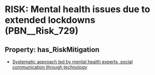# RISK: __Mental health issues due to extended lockdowns__ (PBN__Risk_729)

## Property: has_RiskMitigation

* [Systematic approach led by mental health experts, social communication through technology](PBN__RiskMitigation_1011)

